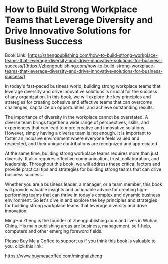 # How to Build Strong Workplace Teams that Leverage Diversity and Drive Innovative Solutions for Business Success

Book Link: [https://zhengpublishing.com/how-to-build-strong-workplace-teams-that-leverage-diversity-and-drive-innovative-solutions-for-business-success/](https://zhengpublishing.com/how-to-build-strong-workplace-teams-that-leverage-diversity-and-drive-innovative-solutions-for-business-success/)

In today's fast-paced business world, building strong workplace teams that leverage diversity and drive innovative solutions is crucial for the success of any organization. In this book, we will explore the key principles and strategies for creating cohesive and effective teams that can overcome challenges, capitalize on opportunities, and achieve outstanding results.

The importance of diversity in the workplace cannot be overstated. A diverse team brings together a wide range of perspectives, skills, and experiences that can lead to more creative and innovative solutions. However, simply having a diverse team is not enough. It is important to foster an inclusive environment where everyone feels valued and respected, and their unique contributions are recognized and appreciated.

At the same time, building strong workplace teams requires more than just diversity. It also requires effective communication, trust, collaboration, and leadership. Throughout this book, we will address these critical factors and provide practical tips and strategies for building strong teams that can drive business success.

Whether you are a business leader, a manager, or a team member, this book will provide valuable insights and actionable advice for creating high-performing teams that can thrive in today's complex and dynamic business environment. So let's dive in and explore the key principles and strategies for building strong workplace teams that leverage diversity and drive innovation!

MingHai Zheng is the founder of zhengpublishing.com and lives in Wuhan, China. His main publishing areas are business, management, self-help, computers and other emerging foreword fields.

Please Buy Me a Coffee to support us if you think this book is valuable to you. click this link:

https://www.buymeacoffee.com/minghaizheng

